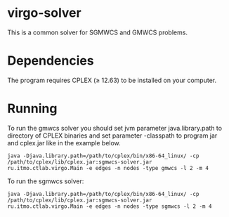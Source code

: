 # virgo-solver

This is a common solver for SGMWCS and GMWCS problems.

# Dependencies

The program requires CPLEX (≥ 12.63) to be installed on your computer.

Running
=======

To run the gmwcs solver you should set jvm parameter java.library.path to directory of CPLEX binaries and set parameter
-classpath to program jar and cplex.jar like in the example below.

    java -Djava.library.path=/path/to/cplex/bin/x86-64_linux/ -cp /path/to/cplex/lib/cplex.jar:sgmwcs-solver.jar ru.itmo.ctlab.virgo.Main -e edges -n nodes -type gmwcs -l 2 -m 4

To run the sgmwcs solver:

    java -Djava.library.path=/path/to/cplex/bin/x86-64_linux/ -cp /path/to/cplex/lib/cplex.jar:sgmwcs-solver.jar ru.itmo.ctlab.virgo.Main -e edges -n nodes -type sgmwcs -l 2 -m 4



